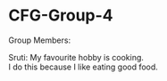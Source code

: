 # CFG-Group-4

Group Members:

Sruti:
My favourite hobby is cooking. <br>
I do this because I like eating good food. 
